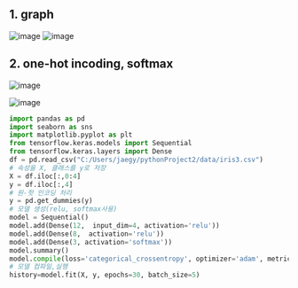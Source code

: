 ## 1. graph
![image](https://github.com/gryrryfh/AI-Class/assets/50912987/7c7a5edf-15ce-4e83-9684-b27d92b4ae45)
![image](https://github.com/gryrryfh/AI-Class/assets/50912987/70bfb6a0-75c3-4ddd-be7e-0f6ff525e609)
## 2. one-hot incoding, softmax
![image](https://github.com/gryrryfh/AI-Class/assets/50912987/8e80b9c8-9db1-480b-80e5-6164297f9fe5)

![image](https://github.com/gryrryfh/AI-Class/assets/50912987/94bb4d53-511f-418a-a4af-6eb942ee9676)

```python
import pandas as pd
import seaborn as sns
import matplotlib.pyplot as plt
from tensorflow.keras.models import Sequential
from tensorflow.keras.layers import Dense
df = pd.read_csv("C:/Users/jaegy/pythonProject2/data/iris3.csv")
# 속성을 X, 클래스를 y로 저장
X = df.iloc[:,0:4]
y = df.iloc[:,4]
# 원-핫 인코딩 처리
y = pd.get_dummies(y)
# 모델 생성(relu, softmax사용)
model = Sequential()
model.add(Dense(12,  input_dim=4, activation='relu'))
model.add(Dense(8,  activation='relu'))
model.add(Dense(3, activation='softmax'))
model.summary()
model.compile(loss='categorical_crossentropy', optimizer='adam', metrics=['accuracy'])
# 모델 컴파일,실행
history=model.fit(X, y, epochs=30, batch_size=5)
```
